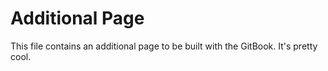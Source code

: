 # Additional Page
This file contains an additional page to be built with the GitBook. It's pretty cool.
